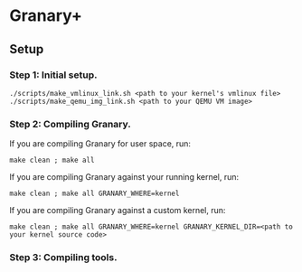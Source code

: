 Granary+
========

Setup
-----

### Step 1: Initial setup.

```basemake
./scripts/make_vmlinux_link.sh <path to your kernel's vmlinux file>
./scripts/make_qemu_img_link.sh <path to your QEMU VM image>
```

### Step 2: Compiling Granary.

If you are compiling Granary for user space, run:

```basemake
make clean ; make all
```

If you are compiling Granary against your running kernel, run:

```basemake
make clean ; make all GRANARY_WHERE=kernel
```

If you are compiling Granary against a custom kernel, run:

```basemake
make clean ; make all GRANARY_WHERE=kernel GRANARY_KERNEL_DIR=<path to your kernel source code>
```

### Step 3: Compiling tools.
